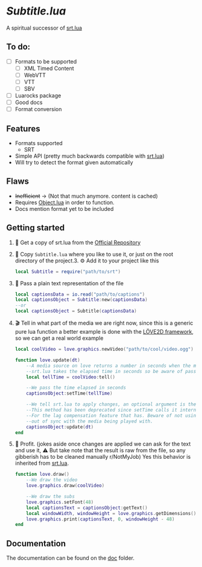 # *Subtitle.lua*
A spiritual successor of [srt.lua][srt]

## To do:
- [ ] Formats to be supported
	- [ ] XML Timed Content
	- [ ] WebVTT
	- [ ] VTT
	- [ ] SBV
- [ ] Luarocks package
- [ ] Good docs
- [ ] Format conversion

## Features
- Formats supported
	- SRT
- Simple API (pretty much backwards compatible with [srt.lua][srt])
- Will try to detect the format given automatically

## Flaws
- ~~Inefficient~~ → (Not that much anymore. content is cached)
- Requires [Object.lua][obj] in order to function.
- Docs mention format yet to be included

## Getting started
1. 📡 Get a copy of srt.lua from the [Official Repository][sub]
2. 💾 Copy `Subtitle.lua` where you like to use it, or just on the root directory of the project.3. ⚙ Add it to your project like this
	```lua
	local Subtitle = require("path/to/srt")
	```
4. 📃 Pass a plain text representation of the file
	```lua
	local captionsData = io.read("path/to/captions")
	local captionsObject = Subtitle:new(captionsData)
	--or
	local captionsObject = Subtitle(captionsData)
	```
5. 🎬 Tell in what part of the media we are right now, since this is a generic pure lua function a better example is done with the [LÖVE2D framework][l2d], so we can get a real world example
	```lua
	local coolVideo = love.graphics.newVideo("path/to/cool/video.ogg")

	function love.update(dt)
		--A media source on love returns a number in seconds when the method :tell() is called
		--srt.lua takes the elapsed time in seconds so be aware of passing seconds as an integer
		local tellTime = coolVideo:tell()

		--We pass the time elapsed in seconds
		captionsObject:setTime(tellTime)

		--We tell srt.lua to apply changes, an optional argument is the delta so we account the lag
		--This method has been deprecated since setTime calls it internally but has not been removed
		--For the lag compensation feature that has. Beware of not using it alone since you could get
		--out of sync with the media being played with.
		captionsObject:update(dt)
	end
	```

6. 💎 Profit.
	(jokes aside once changes are applied we can ask for the text and use it,
	⚠ But take note that the result is raw from the file,
	so any gibberish has to be cleaned manually r/NotMyJob)
	Yes this behavior is inherited from [srt.lua][srt].
	```lua
	function love.draw()
		--We draw the video
		love.graphics.draw(coolVideo)

		--We draw the subs
		love.graphics.setFont(48)
		local captionsText = captionsObject:getText()
		local windowWidth, windowHeight = love.graphics.getDimensions()
		love.graphics.print(captionsText, 0, windowHeight - 48)
	end

	```

## Documentation
The documentation can be found on the [doc][doc] folder.


<!--Links-->
[srt]: https://github.com/alejandro-alzate/srt-lua
[sub]: https://github.com/alejandro-alzate/Subltitle.lua
[obj]: https://github.com/alejandro-alzate/Object.lua
[l2d]: https://love2d.org/

[doc]: https://github.com/alejandro-alzate/Subtitle.lua/tree/main/doc